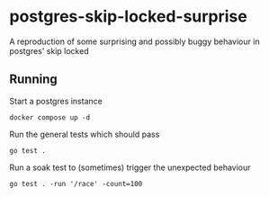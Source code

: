 # postgres-skip-locked-surprise
A reproduction of some surprising and possibly buggy behaviour in postgres' skip locked

## Running

Start a postgres instance
```
docker compose up -d
```

Run the general tests which should pass
```
go test .
```

Run a soak test to (sometimes) trigger the unexpected behaviour
```
go test . -run '/race' -count=100
```
